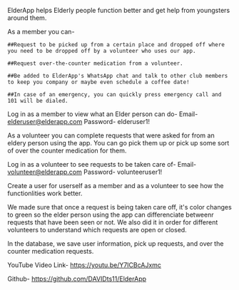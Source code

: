 ElderApp helps Elderly people function better and get help from youngsters around them.

As a member you can- 

    ##Request to be picked up from a certain place and dropped off where you need to be dropped off by a volunteer who uses our app.

    ##Request over-the-counter medication from a volunteer.

    ##Be added to ElderApp's WhatsApp chat and talk to other club members to keep you company or maybe even schedule a coffee date!

    ##In case of an emergency, you can quickly press emergency call and 101 will be dialed.


Log in as a member to view what an Elder person can do- 
    Email- elderuser@elderapp.com
    Password- elderuser1!


As a volunteer you can complete requests that were asked for from an eldery person using the app. You can go pick them up or pick up some sort of over the counter medication for them. 

Log in as a volunteer to see requests to be taken care of- 
    Email- volunteer@elderapp.com
    Password- volunteeruser1!

Create a user for userself as a member and as a volunteer to see how the functionlities work better.

We made sure that once a request is being taken care off, it's color changes to green so the elder person using the app can differenciate betweenr requests that have been seen or not. We also did it in order for different volunteers to understand which requests are open or closed. 

In the database, we save user information, pick up requests, and over the counter medication requests.


YouTube Video Link- https://youtu.be/Y7ICBcAJxmc

Github- https://github.com/DAVIDts11/ElderApp